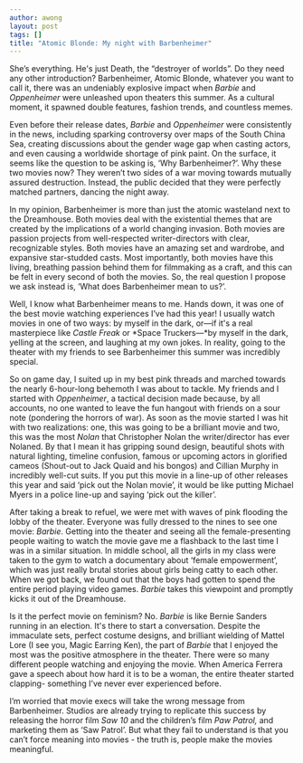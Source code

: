 ```yaml
---
author: awong
layout: post
tags: []
title: "Atomic Blonde: My night with Barbenheimer"
---
```

She’s everything. He's just Death, the “destroyer of worlds”. Do they
need any other introduction? Barbenheimer, Atomic Blonde, whatever you
want to call it, there was an undeniably explosive impact when *Barbie*
and *Oppenheimer* were unleashed upon theaters this summer. As a
cultural moment, it spawned double features, fashion trends, and
countless memes.

Even before their release dates, *Barbie* and *Oppenheimer* were
consistently in the news, including sparking controversy over maps of
the South China Sea, creating discussions about the gender wage gap when
casting actors, and even causing a worldwide shortage of pink paint. On
the surface, it seems like the question to be asking is, ‘Why
Barbenheimer?’. Why these two movies now? They weren’t two sides of a
war moving towards mutually assured destruction. Instead, the public
decided that they were perfectly matched partners, dancing the night
away.

In my opinion, Barbenheimer is more than just the atomic wasteland next
to the Dreamhouse. Both movies deal with the existential themes that are
created by the implications of a world changing invasion. Both movies
are passion projects from well-respected writer-directors with clear,
recognizable styles. Both movies have an amazing set and wardrobe, and
expansive star-studded casts. Most importantly, both movies have this
living, breathing passion behind them for filmmaking as a craft, and
this can be felt in every second of both the movies. So, the real
question I propose we ask instead is, ‘What does Barbenheimer mean to
us?’.

Well, I know what Barbenheimer means to me. Hands down, it was one of
the best movie watching experiences I’ve had this year! I usually watch
movies in one of two ways: by myself in the dark, or—if it's a real
masterpiece like *Castle Freak* or *Space Truckers—*by myself in the
dark, yelling at the screen, and laughing at my own jokes. In reality,
going to the theater with my friends to see Barbenheimer this summer was
incredibly special.

So on game day, I suited up in my best pink threads and marched towards
the nearly 6-hour-long behemoth I was about to tackle. My friends and I
started with *Oppenheimer*, a tactical decision made because, by all
accounts, no one wanted to leave the fun hangout with friends on a sour
note (pondering the horrors of war). As soon as the movie started I was
hit with two realizations: one, this was going to be a brilliant movie
and two, this was the most *Nolan* that Christopher Nolan the
writer/director has ever Nolaned. By that I mean it has gripping sound
design, beautiful shots with natural lighting, timeline confusion,
famous or upcoming actors in glorified cameos (Shout-out to Jack Quaid
and his bongos) and Cillian Murphy in incredibly well-cut suits. If you
put this movie in a line-up of other releases this year and said ‘pick
out the Nolan movie’, it would be like putting Michael Myers in a police
line-up and saying ‘pick out the killer’.

After taking a break to refuel, we were met with waves of pink flooding
the lobby of the theater. Everyone was fully dressed to the nines to see
one movie: *Barbie*. Getting into the theater and seeing all the
female-presenting people waiting to watch the movie gave me a flashback
to the last time I was in a similar situation. In middle school, all the
girls in my class were taken to the gym to watch a documentary about
‘female empowerment’, which was just really brutal stories about girls
being catty to each other. When we got back, we found out that the boys
had gotten to spend the entire period playing video games. *Barbie*
takes this viewpoint and promptly kicks it out of the Dreamhouse.

Is it the perfect movie on feminism? No. *Barbie* is like Bernie Sanders
running in an election. It's there to start a conversation. Despite the
immaculate sets, perfect costume designs, and brilliant wielding of
Mattel Lore (I see you, Magic Earring Ken), the part of *Barbie* that I
enjoyed the most was the positive atmosphere in the theater. There were
so many different people watching and enjoying the movie. When America
Ferrera gave a speech about how hard it is to be a woman, the entire
theater started clapping- something I’ve never ever experienced before.

I’m worried that movie execs will take the wrong message from
Barbenheimer. Studios are already trying to replicate this success by
releasing the horror film *Saw 10* and the children’s film *Paw Patrol,*
and marketing them as ‘Saw Patrol’. But what they fail to understand is
that you can’t force meaning into movies - the truth is, people make the
movies meaningful.

